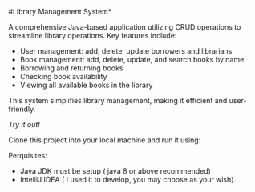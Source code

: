 #Library Management System*
 
A comprehensive Java-based application utilizing CRUD operations to streamline library operations. Key features include:
 
- User management: add, delete, update borrowers and librarians
- Book management: add, delete, update, and search books by name
- Borrowing and returning books
- Checking book availability
- Viewing all available books in the library
 
This system simplifies library management, making it efficient and user-friendly.
 
*Try it out!*
 
Clone this project into your local machine and run it using:
 
Perquisites:
- Java JDK must be setup ( java 8 or above recommended)
- IntelliJ IDEA ( I used it to develop, you may choose as your wish).
